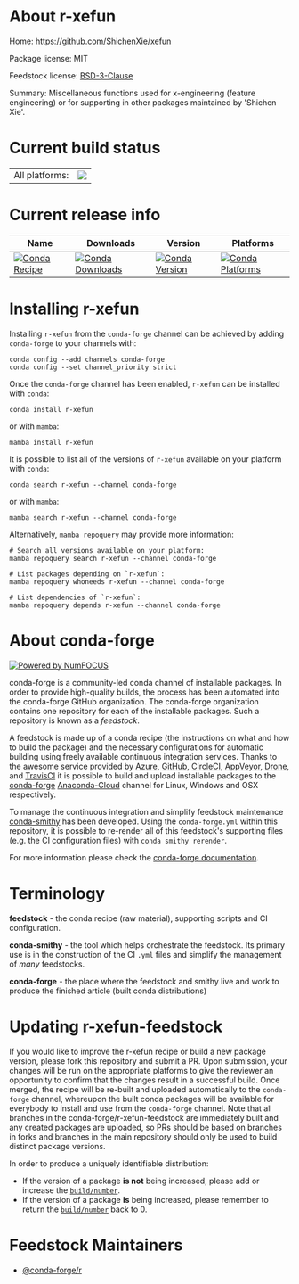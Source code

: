 About r-xefun
=============

Home: https://github.com/ShichenXie/xefun

Package license: MIT

Feedstock license: [BSD-3-Clause](https://github.com/conda-forge/r-xefun-feedstock/blob/main/LICENSE.txt)

Summary: Miscellaneous functions used for x-engineering (feature engineering) or for supporting in other packages maintained by 'Shichen Xie'.

Current build status
====================


<table><tr><td>All platforms:</td>
    <td>
      <a href="https://dev.azure.com/conda-forge/feedstock-builds/_build/latest?definitionId=18418&branchName=main">
        <img src="https://dev.azure.com/conda-forge/feedstock-builds/_apis/build/status/r-xefun-feedstock?branchName=main">
      </a>
    </td>
  </tr>
</table>

Current release info
====================

| Name | Downloads | Version | Platforms |
| --- | --- | --- | --- |
| [![Conda Recipe](https://img.shields.io/badge/recipe-r--xefun-green.svg)](https://anaconda.org/conda-forge/r-xefun) | [![Conda Downloads](https://img.shields.io/conda/dn/conda-forge/r-xefun.svg)](https://anaconda.org/conda-forge/r-xefun) | [![Conda Version](https://img.shields.io/conda/vn/conda-forge/r-xefun.svg)](https://anaconda.org/conda-forge/r-xefun) | [![Conda Platforms](https://img.shields.io/conda/pn/conda-forge/r-xefun.svg)](https://anaconda.org/conda-forge/r-xefun) |

Installing r-xefun
==================

Installing `r-xefun` from the `conda-forge` channel can be achieved by adding `conda-forge` to your channels with:

```
conda config --add channels conda-forge
conda config --set channel_priority strict
```

Once the `conda-forge` channel has been enabled, `r-xefun` can be installed with `conda`:

```
conda install r-xefun
```

or with `mamba`:

```
mamba install r-xefun
```

It is possible to list all of the versions of `r-xefun` available on your platform with `conda`:

```
conda search r-xefun --channel conda-forge
```

or with `mamba`:

```
mamba search r-xefun --channel conda-forge
```

Alternatively, `mamba repoquery` may provide more information:

```
# Search all versions available on your platform:
mamba repoquery search r-xefun --channel conda-forge

# List packages depending on `r-xefun`:
mamba repoquery whoneeds r-xefun --channel conda-forge

# List dependencies of `r-xefun`:
mamba repoquery depends r-xefun --channel conda-forge
```


About conda-forge
=================

[![Powered by
NumFOCUS](https://img.shields.io/badge/powered%20by-NumFOCUS-orange.svg?style=flat&colorA=E1523D&colorB=007D8A)](https://numfocus.org)

conda-forge is a community-led conda channel of installable packages.
In order to provide high-quality builds, the process has been automated into the
conda-forge GitHub organization. The conda-forge organization contains one repository
for each of the installable packages. Such a repository is known as a *feedstock*.

A feedstock is made up of a conda recipe (the instructions on what and how to build
the package) and the necessary configurations for automatic building using freely
available continuous integration services. Thanks to the awesome service provided by
[Azure](https://azure.microsoft.com/en-us/services/devops/), [GitHub](https://github.com/),
[CircleCI](https://circleci.com/), [AppVeyor](https://www.appveyor.com/),
[Drone](https://cloud.drone.io/welcome), and [TravisCI](https://travis-ci.com/)
it is possible to build and upload installable packages to the
[conda-forge](https://anaconda.org/conda-forge) [Anaconda-Cloud](https://anaconda.org/)
channel for Linux, Windows and OSX respectively.

To manage the continuous integration and simplify feedstock maintenance
[conda-smithy](https://github.com/conda-forge/conda-smithy) has been developed.
Using the ``conda-forge.yml`` within this repository, it is possible to re-render all of
this feedstock's supporting files (e.g. the CI configuration files) with ``conda smithy rerender``.

For more information please check the [conda-forge documentation](https://conda-forge.org/docs/).

Terminology
===========

**feedstock** - the conda recipe (raw material), supporting scripts and CI configuration.

**conda-smithy** - the tool which helps orchestrate the feedstock.
                   Its primary use is in the construction of the CI ``.yml`` files
                   and simplify the management of *many* feedstocks.

**conda-forge** - the place where the feedstock and smithy live and work to
                  produce the finished article (built conda distributions)


Updating r-xefun-feedstock
==========================

If you would like to improve the r-xefun recipe or build a new
package version, please fork this repository and submit a PR. Upon submission,
your changes will be run on the appropriate platforms to give the reviewer an
opportunity to confirm that the changes result in a successful build. Once
merged, the recipe will be re-built and uploaded automatically to the
`conda-forge` channel, whereupon the built conda packages will be available for
everybody to install and use from the `conda-forge` channel.
Note that all branches in the conda-forge/r-xefun-feedstock are
immediately built and any created packages are uploaded, so PRs should be based
on branches in forks and branches in the main repository should only be used to
build distinct package versions.

In order to produce a uniquely identifiable distribution:
 * If the version of a package **is not** being increased, please add or increase
   the [``build/number``](https://docs.conda.io/projects/conda-build/en/latest/resources/define-metadata.html#build-number-and-string).
 * If the version of a package **is** being increased, please remember to return
   the [``build/number``](https://docs.conda.io/projects/conda-build/en/latest/resources/define-metadata.html#build-number-and-string)
   back to 0.

Feedstock Maintainers
=====================

* [@conda-forge/r](https://github.com/conda-forge/r/)

